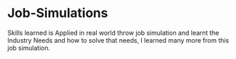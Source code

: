 # Job-Simulations
Skills learned is Applied in real world throw job simulation and learnt the Industry Needs and how to solve that needs, I learned many more from this job simulation.

